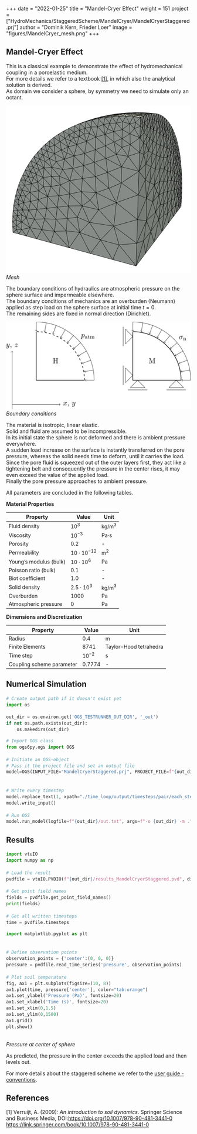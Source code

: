 +++
date = "2022-01-25"
title = "Mandel-Cryer Effect"
weight = 151
project = ["HydroMechanics/StaggeredScheme/MandelCryer/MandelCryerStaggered.prj"]
author = "Dominik Kern, Frieder Loer"
image = "figures/MandelCryer_mesh.png"
+++


<!-- #region -->
## Mandel-Cryer Effect

This is a classical example to demonstrate the effect of hydromechanical coupling in a poroelastic medium.  
For more details we refer to a textbook [[1]](#1), in which also the analytical solution is derived.  
As domain we consider a sphere, by symmetry we need to simulate only an octant.

![Domain Mesh](./figures/MandelCryer_mesh.png)
_Mesh_

The boundary conditions of hydraulics are atmospheric pressure on the sphere surface and impermeable elsewhere.  
The boundary conditions of mechanics are an overburden (Neumann) applied as step load on the sphere surface at initial time $t=0$.  
The remaining sides are fixed in normal direction (Dirichlet).

![Hydraulic and mechanics boundary conditions](./figures/MandelCryer_model.png)
_Boundary conditions_

The material is isotropic, linear elastic.  
Solid and fluid are assumed to be incompressible.  
In its initial state the sphere is not deformed and there is ambient pressure everywhere.  
A sudden load increase on the surface is instantly transferred on the pore pressure, whereas the solid needs time to deform, until it carries the load.  
Since the pore fluid is squeezed out of the outer layers first, they act like a tightening belt and consequently the pressure in the center rises, it may even exceed the value of the applied load.  
Finally the pore pressure approaches to ambient pressure.  

All parameters are concluded in the following tables.


**Material Properties**

| Property                  | Value          | Unit         |
| ------------------------- | -------------- | ------------ |
| Fluid density             | $10^3$         | kg/m$^3$     |
| Viscosity                 | $10^{-3}$      | Pa$\cdot$s   |
| Porosity                  | $0.2$          | -            |
| Permeability              | $10\cdot 10^{-12}$ | m$^2$     |
| Young’s modulus (bulk)    | $10\cdot 10^6$ | Pa           |
| Poisson ratio (bulk)      | $0.1$          | -            |
| Biot coefficient          | $1.0$          | -            |
| Solid density             | $2.5\cdot 10^3$| kg/m$^3$     |
| Overburden                | $1000$         | Pa           |
| Atmospheric pressure     | $0$            | Pa           |




**Dimensions and Discretization**

| Property                   | Value    | Unit                    |
| -------------------------- | -------- | ----------------------- |
| Radius                     | $0.4$    | m                       |
| Finite Elements            | $8741$   | Taylor-Hood tetrahedra  |
| Time step                  | $10^{-2}$| s                       |
| Coupling scheme parameter  | $0.7774$ | -                       |




<!-- #endregion -->

## Numerical Simulation

```python
# Create output path if it doesn't exist yet
import os

out_dir = os.environ.get('OGS_TESTRUNNER_OUT_DIR', '_out')
if not os.path.exists(out_dir):
    os.makedirs(out_dir)
```

```python
# Import OGS class
from ogs6py.ogs import OGS

# Initiate an OGS-object
# Pass it the project file and set an output file 
model=OGS(INPUT_FILE="MandelCryerStaggered.prj", PROJECT_FILE=f"{out_dir}/modified.prj")


# Write every timestep
model.replace_text(1, xpath="./time_loop/output/timesteps/pair/each_steps")
model.write_input()

# Run OGS
model.run_model(logfile=f"{out_dir}/out.txt", args=f"-o {out_dir} -m .")
```

## Results

```python
import vtuIO
import numpy as np

# Load the result
pvdfile = vtuIO.PVDIO(f"{out_dir}/results_MandelCryerStaggered.pvd", dim=3)

# Get point field names
fields = pvdfile.get_point_field_names()
print(fields)

# Get all written timesteps
time = pvdfile.timesteps
```

```python
import matplotlib.pyplot as plt


# Define observation points
observation_points = {'center':(0, 0, 0)}
pressure = pvdfile.read_time_series('pressure', observation_points)

# Plot soil temperature
fig, ax1 = plt.subplots(figsize=(10, 8))
ax1.plot(time, pressure['center'], color="tab:orange")
ax1.set_ylabel('Pressure (Pa)', fontsize=20)
ax1.set_xlabel('Time (s)', fontsize=20)
ax1.set_xlim(0,1.5)
ax1.set_ylim(0,1500)
ax1.grid()
plt.show()



```

_Pressure at center of sphere_


As predicted, the pressure in the center exceeds the applied load and then levels out.  

For more details about the staggered scheme we refer to the [user guide - conventions](https://www.opengeosys.org/docs/userguide/basics/conventions/#staggered-scheme).



## References

[1] Verruijt, A. (2009): _An introduction to soil dynamics_. Springer Science and Business Media, DOI:https://doi.org/10.1007/978-90-481-3441-0 https://link.springer.com/book/10.1007/978-90-481-3441-0



